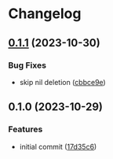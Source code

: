 # Changelog

## [0.1.1](https://github.com/vectrum-io/strongforce/compare/v0.1.0...v0.1.1) (2023-10-30)


### Bug Fixes

* skip nil deletion ([cbbce9e](https://github.com/vectrum-io/strongforce/commit/cbbce9e3c9c3c8387a3b68f74cc8e8f2df6ef0b6))

## 0.1.0 (2023-10-29)


### Features

* initial commit ([17d35c6](https://github.com/vectrum-io/strongforce/commit/17d35c6381965edb4fc720308334401b25b08c2d))

